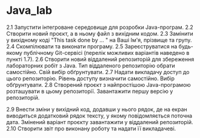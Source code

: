 # Java_lab
 
2.1 Запустити інтегроване середовище для розробки Java-програм.
2.2 Створити новий проєкт, а в ньому файл з вихідним кодом.
2.3 Замінити у вихідному коді "This task done by ... " на Ваші Ім'я,
прізвище та групу.
2.4 Скомпілювати та виконати програму.
2.5 Зареєструватися на будь-якому публічному Git-сервісі (перелік
можливих варіантів наведено в пункті 1.7).
2.6 Створити новий віддалений репозиторій для збереження лабораторних
робіт з Java. Тип віддаленого репозиторію обрати самостійно. Свій вибір
обґрунтувати.
2.7 Надати викладачу доступ до цього репозиторію. Рівень доступу
визначити самостійно. Вибір обґрунтувати.
2.8 Створений проєкт з найпростішою Java-програмою розташувати в
цьому репозиторії. Завантажити першу версію у репозиторій.

2.9 Внести зміни у вихідний код, додавши у нього рядок, де на екран
виводиться додатковий рядок тексту, у якому повідомляється поточна дата.
Змінений варіант проєкту завантажити у віддалений репозиторій.
2.10 Створити звіт про виконану роботу та надати її викладачеві.
